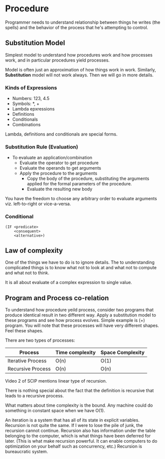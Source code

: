 # Procedure

Programmer needs to understand relationship between things he writes (the spells) and the behavior of the process that he's attempting to control.

## Substitution Model

Simplest model to understand how procedures work and how processes work, and in particular procedures yield processes.

Model is often just an approximation of how things work in work. Similarly, **Substitution** model will not work always. Then we will go in more details.

### Kinds of Expressions

* Numbers: 123, 4.5
* Symbols: \*, +
* Lambda epxressions
* Definitions
* Conditionals
* Combinations

Lambda, definitions and conditionals are special forms.

### Substitution Rule (Evaluation)

* To evaluate an application/combination
  * Evaluate the operator to get procedure
  * Evaluate the operands to get arguments
  * Apply the procedure to the arguments
    * Copy the body of the procedure, substituting the arguments applied for the formal parameters of the procedure.
    * Evaluate the resulting new body

You have the freedom to choose any arbitrary order to evaluate arguments viz. left-to-right or vice-a-versa.

### Conditional
    (IF <predicate>
        <consequent>
        <alternative>)

## Law of complexity

One of the things we have to do is to ignore details. The to understanding complicated things is to know what not to look at and what not to compute and what not to think.

It is all about evaluate of a complex expression to single value.

## Program and Process co-relation

To understand how procedure yeild process, consider two programs that produce identical result in two different way. Apply a substitution model to these programs and see how process evolves. Simple example is (+) program. You will note that these processes will have very different shapes. Feel these shapes.

There are two types of processes:

| Process           | Time complexity | Space Complexity |
| ----------------- | --------------- | ---------------- |
| Iterative Process | O(n)            | O(1)             |
| Recursive Process | O(n)            | O(n)             |
Video 2 of SCIP mentions linear type of recursion.

There is nothing special about the fact that the definition is recursive that leads to a recursive process.

What matters about time complexity is the bound. Any machine could do something in constant space when we have O(1).

An iteration is a system that has all of its state in explicit variables. Recursion is not quite the same. If I were to lose the pile of junk, the recursion cannot continue. Recursion also has information under the table belonging to the computer, which is what things have been deferred for later. (This is what make recursion powerful. It can enable computers to do optimization on your behalf such as concurrency, etc.) Recursion is bureaucratic system.